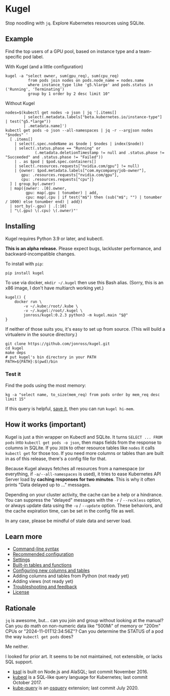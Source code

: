 # Kugel

Stop noodling with `jq`.  Explore Kubernetes resources using SQLite.

## Example

Find the top users of a GPU pool, based on instance type and a team-specific pod label.

With Kugel (and a little configuration)

```shell
kugel -a "select owner, sum(gpu_req), sum(cpu_req)
          from pods join nodes on pods.node_name = nodes.name
          where instance_type like 'g5.%large' and pods.status in ('Running', 'Terminating')
          group by 1 order by 2 desc limit 10"
```

Without Kugel

```shell
nodes=$(kubectl get nodes -o json | jq '[.items[] 
        | select(.metadata.labels["beta.kubernetes.io/instance-type"] | test("g5.*large")) 
        | .metadata.name]')
kubectl get pods -o json --all-namespaces | jq -r --argjson nodes "$nodes" '
  [ .items[]
    | select(.spec.nodeName as $node | $nodes | index($node))
    | select(.status.phase == "Running" or 
             (.metadata.deletionTimestamp != null and .status.phase != "Succeeded" and .status.phase != "Failed"))
    | . as $pod | $pod.spec.containers[]
    | select(.resources.requests["nvidia.com/gpu"] != null)
    | {owner: $pod.metadata.labels["com.mycompany/job-owner"], 
       gpu: .resources.requests["nvidia.com/gpu"], 
       cpu: .resources.requests["cpu"]}
  ] | group_by(.owner) 
  | map({owner: .[0].owner, 
         gpu: map(.gpu | tonumber) | add, 
         cpu: map(.cpu | if test("m$") then (sub("m$"; "") | tonumber / 1000) else tonumber end) | add})
  | sort_by(-.gpu) | .[:10]
  | "\(.gpu) \(.cpu) \(.owner)"'

```

## Installing

Kugel requires Python 3.9 or later, and kubectl.

**This is an alpha release.**  Please expect bugs, lackluster performance, and backward-incompatible changes.

To install with `pip`:

```shell
pip install kugel
```

To use via docker, `mkdir ~/.kugel` then use this Bash alias.  (Sorry, this is an x86 image, I don't have
multiarch working yet.)

```shell
kugel() {
    docker run \
        -v ~/.kube:/root/.kube \
        -v ~/.kugel:/root/.kugel \
        jonross/kugel:0.2.3 python3 -m kugel.main "$@"
}
```

If neither of those suits you, it's easy to set up from source.  (This will build a virtualenv in the
source directory.)

```shell
git clone https://github.com/jonross/kugel.git
cd kugel
make deps
# put kugel's bin directory in your PATH
PATH=${PATH}:$(pwd)/bin
```

### Test it

Find the pods using the most memory:

```shell
kg -a "select name, to_size(mem_req) from pods order by mem_req desc limit 15"
```

If this query is helpful, [save it](./docs-tmp/shortcuts.md), then you can run `kugel hi-mem`.

## How it works (important)

Kugel is just a thin wrapper on Kubectl and SQLite.  It turns `SELECT ... FROM pods` into 
`kubectl get pods -o json`, then maps fields from the response to columns
in SQLite.  If you `JOIN` to other resource tables like `nodes` it calls `kubectl get`
for those too.  If you need more columns or tables than are built in as of this release,
there's a config file for that.

Because Kugel always fetches all resources from a namespace (or everything, if 
`-a/--all-namespaces` is used), it tries
to ease Kubernetes API Server load by **caching responses for 
two minutes**.  This is why it often prints "Data delayed up to ..." messages.

Depending on your cluster activity, the cache can be a help or a hindrance.
You can suppress the "delayed" messages with the `-r` / `--reckless` option, or
always update data using the `-u` / `--update` option.  These behaviors, and
the cache expiration time, can be set in the config file as well.

In any case, please be mindful of stale data and server load.

## Learn more

* [Command-line syntax](./docs-tmp/syntax.md)
* [Recommended configuration](./docs-tmp/recommended.md)
* [Settings](./docs-tmp/settings.md)
* [Built-in tables and functions](./docs-tmp/builtins.md)
* [Configuring new columns and tables](./docs-tmp/extending.md)
* Adding columns and tables from Python (not ready yet)
* Adding views (not ready yet)
* [Troubleshooting and feedback](./docs-tmp/trouble.md)
* [License](./LICENSE)

## Rationale

`jq` is awesome, but... can you join and group without looking at the manual? Can you do math on non-numeric
data like "500Mi" of memory or "200m" CPUs or "2024-11-01T12:34:56Z"?  Can you determine the STATUS of a pod
the way `kubectl get pods` does?

Me neither.

I looked for prior art.  It seems to be not maintained, not extensible, or lacks SQL support.

* [ksql](https://github.com/brendandburns/ksql) is built on Node.js and AlaSQL; last commit November 2016.
* [kubeql](https://github.com/saracen/kubeql) is a SQL-like query language for Kubernetes; last commit October 2017.
* [kube-query](https://github.com/aquasecurity/kube-query) is an [osquery](https://osquery.io/) extension; last commit July 2020.